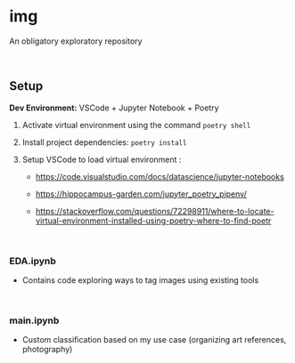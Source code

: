 # img

An obligatory exploratory repository

<br>

## Setup 

**Dev Environment:** VSCode + Jupyter Notebook + Poetry

1. Activate virtual environment using the command `poetry shell`
2. Install project dependencies: `poetry install`
3. Setup VSCode to load virtual environment :

   - https://code.visualstudio.com/docs/datascience/jupyter-notebooks

   - https://hippocampus-garden.com/jupyter_poetry_pipenv/

   - https://stackoverflow.com/questions/72298911/where-to-locate-virtual-environment-installed-using-poetry-where-to-find-poetr

<br>

### EDA.ipynb

- Contains code exploring ways to tag images using existing tools

<br>

### main.ipynb

- Custom classification based on my use case (organizing art references, photography)
